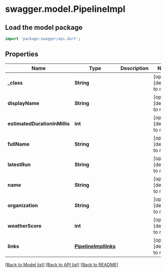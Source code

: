 # swagger.model.PipelineImpl

## Load the model package
```dart
import 'package:swagger/api.dart';
```

## Properties
Name | Type | Description | Notes
------------ | ------------- | ------------- | -------------
**_class** | **String** |  | [optional] [default to null]
**displayName** | **String** |  | [optional] [default to null]
**estimatedDurationInMillis** | **int** |  | [optional] [default to null]
**fullName** | **String** |  | [optional] [default to null]
**latestRun** | **String** |  | [optional] [default to null]
**name** | **String** |  | [optional] [default to null]
**organization** | **String** |  | [optional] [default to null]
**weatherScore** | **int** |  | [optional] [default to null]
**links** | [**PipelineImpllinks**](PipelineImpllinks.md) |  | [optional] [default to null]

[[Back to Model list]](../README.md#documentation-for-models) [[Back to API list]](../README.md#documentation-for-api-endpoints) [[Back to README]](../README.md)


